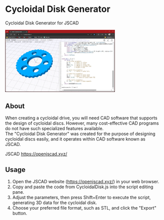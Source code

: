 # Cycloidal Disk Generator
Cycloidal Disk Generator for JSCAD  

<img src="fig1.jpg" width="70%"><br>  

## About 
When creating a cycloidal drive, you will need CAD software that supports the design of cycloidal discs. However, many cost-effective CAD programs do not have such specialized features available.  
The "Cycloidal Disk Generator" was created for the purpose of designing cycloidal discs easily, and it operates within CAD software known as JSCAD.  

JSCAD
https://openjscad.xyz/

## Usage
1. Open the JSCAD website (https://openjscad.xyz/) in your web browser.  
2. Copy and paste the code from CycloidalDisk.js into the script editing pane.  
3. Adjust the parameters, then press Shift+Enter to execute the script, generating 3D data for the cycloidal disk.  
4. Choose your preferred file format, such as STL, and click the "Export" button.  
